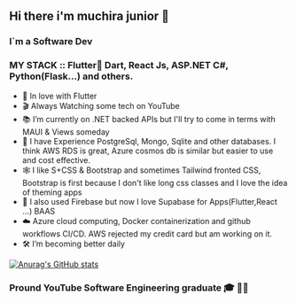 ## Hi there i'm muchira junior 👋

### I`m a Software Dev 

### MY STACK :: Flutter💙 Dart, React Js, ASP.NET C#, Python(Flask...) and others.

- 💙 In love with Flutter 
- 🎬 Always Watching some tech on YouTube
- 📚 I’m currently on .NET backed APIs but I'll try to come in terms with MAUI & Views someday
- 🍔 I have Experience PostgreSql, Mongo, Sqlite  and other databases. I think AWS RDS is great, Azure cosmos db is similar but easier to use and cost effective.
- 🕸️ I like S+CSS & Bootstrap and sometimes Tailwind fronted CSS, Bootstrap is first because I don't like long css classes and I love the idea of theming apps
- 🚀 I also used Firebase but now I love Supabase for Apps(Flutter,React ...) BAAS 
- ☁️ Azure cloud computing, Docker containerization and github workflows CI/CD. AWS rejected my credit card but am working on it.
- 🛠️ I’m  becoming better daily 

[![Anurag's GitHub stats](https://github-readme-stats.vercel.app/api?username=muchirajunior&theme=radical)](https://github.com/anuraghazra/github-readme-stats)

###  Pround YouTube Software Engineering graduate :mortar_board: :man_factory_worker:
